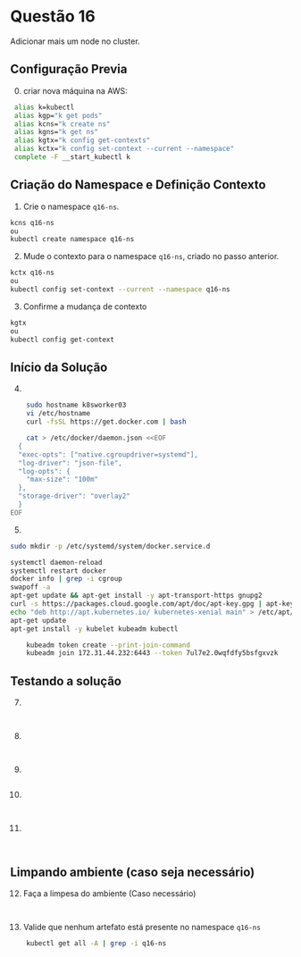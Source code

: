 # Questão 16

Adicionar mais um node no cluster.

## Configuração Previa
0. criar nova máquina na AWS:
```bash
 alias k=kubectl
 alias kgp="k get pods"
 alias kcns="k create ns"
 alias kgns="k get ns"
 alias kgtx="k config get-contexts"
 alias kctx="k config set-context --current --namespace"
 complete -F __start_kubectl k
```

## Criação do Namespace e Definição Contexto 
1. Crie o namespace `q16-ns`.
```bash
kcns q16-ns
ou
kubectl create namespace q16-ns
```
2. Mude o contexto para o namespace `q16-ns`, criado no passo anterior.
```bash
kctx q16-ns
ou
kubectl config set-context --current --namespace q16-ns
```
3. Confirme a mudança de contexto
```bash
kgtx
ou
kubectl config get-context
```

## Início da Solução
4. 
```bash
    sudo hostname k8sworker03
    vi /etc/hostname
    curl -fsSL https://get.docker.com | bash

    cat > /etc/docker/daemon.json <<EOF
  {
  "exec-opts": ["native.cgroupdriver=systemd"],
  "log-driver": "json-file",
  "log-opts": {
    "max-size": "100m"
  },
  "storage-driver": "overlay2"
  }
EOF
```
5. 
```bash
sudo mkdir -p /etc/systemd/system/docker.service.d

systemctl daemon-reload
systemctl restart docker
docker info | grep -i cgroup
swapoff -a
apt-get update && apt-get install -y apt-transport-https gnupg2
curl -s https://packages.cloud.google.com/apt/doc/apt-key.gpg | apt-key add -
echo "deb http://apt.kubernetes.io/ kubernetes-xenial main" > /etc/apt/sources.list.d/kubernetes.list
apt-get update
apt-get install -y kubelet kubeadm kubectl

    kubeadm token create --print-join-command
    kubeadm join 172.31.44.232:6443 --token 7ul7e2.0wqfdfy5bsfgxvzk     --discovery-token-ca-cert-hash sha256:1d96aa02f0bd491e04874af76d973a192105aead172a04e7e234973bc96fdb6d 
```


## Testando a solução
7. 
```bash
    
```
8. 
```bash
    
```   
9. 
```bash

```
10. 
```bash
    
```
11. 
```bash
   
```

## Limpando ambiente (caso seja necessário)
12. Faça a limpesa do ambiente (Caso necessário)
```bash
     
```
13. Valide que nenhum artefato está presente no namespace `q16-ns`
```bash
    kubectl get all -A | grep -i q16-ns
```